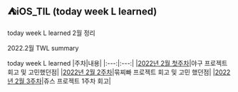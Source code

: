## ⛺️iOS_TIL (today week L learned)
 
 today week L learned 2월 정리 
 
 2022.2월 TWL summary

today week L learned 
|주차|내용|
|:---:|:---:|
|[2022년 2월 첫주차](https://github.com/Roy-wonji/iOS_yagom_starter_camp/blob/main/TWL/2%EC%9B%94/2022.2%EC%9B%94%201%EC%A3%BC%EC%B0%A8%20.md)|야구 프로젝트 회고 및 고민했던점|
|[2022년 2월 2주차](https://github.com/Roy-wonji/iOS_yagom_starter_camp/blob/main/TWL/2월/2022.2월%202주차.md)|묶찌빠 프로젝트 회고 및 고민 했던점|
|[2022년 2월 3주차](https://github.com/Roy-wonji/ios-yagom-academy/blob/main/TWL/2월/2022.2월%203주차.md)|쥬스 프로젝트 1주차 회고|

